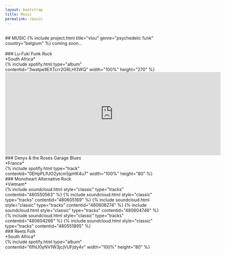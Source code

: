 ```yaml
---
layout: bootstrap
title: Music
permalink: /music
---
```


<br />
## MUSIC
{% include project.html title="vlou" genre="psychedelic funk" country="belgium" %}
coming soon...
<br />
<br />
### Lu-Fuki
Funk Rock
<br />
*South Africa*
<br />
{% include spotify.html type="album" contentid="3watpe9EXTcrr2GRLHI3WQ" width="100%" height="270" %}
<br />
<iframe style="border: 0; width: 700px; height: 270px;" src="https://bandcamp.com/EmbeddedPlayer/album=4110952886/size=large/bgcol=ffffff/linkcol=0687f5/artwork=small/transparent=true/" seamless><a href="https://lu-fuki.bandcamp.com/album/bad-body-odour">Bad Body Odour by Lu-Fuki</a></iframe>
<br />
### Denys & the Roses
Garage Blues
<br />
*France*
<br />
{% include spotify.html type="track" contentid="0EHpPLfUO2ytcm5jpHK4u7" width="100%" height="80" %}
<br />
### Monoheart
Alternative Rock
<br />
*Vietnam*
<br />
{% include soundcloud.html style="classic" type="tracks" contentid="480550563" %}
{% include soundcloud.html style="classic" type="tracks" contentid="480605169" %}
{% include soundcloud.html style="classic" type="tracks" contentid="480608274" %}
{% include soundcloud.html style="classic" type="tracks" contentid="480604746" %}
{% include soundcloud.html style="classic" type="tracks" contentid="480604266" %}
{% include soundcloud.html style="classic" type="tracks" contentid="480551895" %}
<br />
### Reets
Folk
<br />
*South Africa*
<br />
{% include spotify.html type="album" contentid="6fhU0yNV1W3jcjVUFjdy4v" width="100%" height="80" %}
<br />
